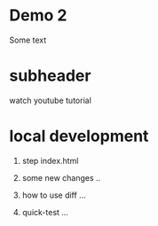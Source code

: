 # Demo 2        

Some text


# subheader

watch youtube tutorial

# local development

1. step index.html
2. some new changes ..
3. how to use diff ...

4. quick-test ...
